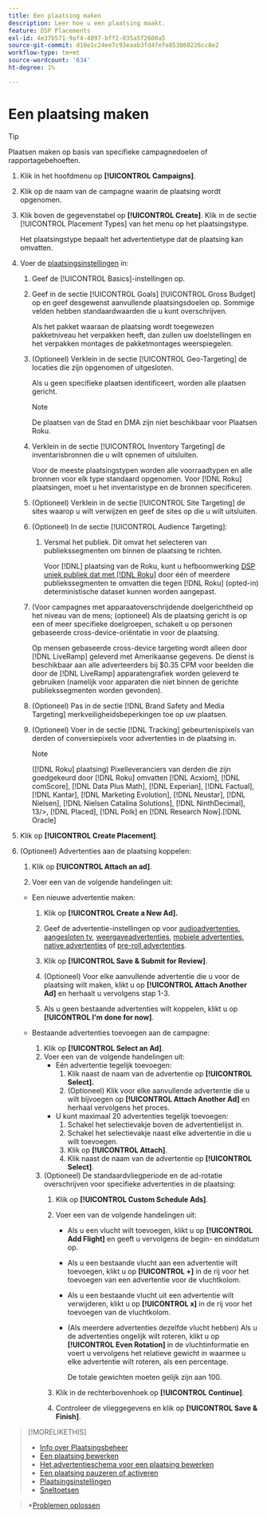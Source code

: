 ```yaml
---
title: Een plaatsing maken
description: Leer hoe u een plaatsing maakt.
feature: DSP Placements
exl-id: 4e37b571-9af4-4897-bff2-035a5f2600a5
source-git-commit: d10e1c24ee7c93eaab3fd4fefe853860226cc8e2
workflow-type: tm+mt
source-wordcount: '634'
ht-degree: 1%

---
```


# Een plaatsing maken

>[!TIP]
>
>Plaatsen maken op basis van specifieke campagnedoelen of rapportagebehoeften.

1. Klik in het hoofdmenu op **[!UICONTROL Campaigns]**.

1. Klik op de naam van de campagne waarin de plaatsing wordt opgenomen.

1. Klik boven de gegevenstabel op **[!UICONTROL Create]**. Klik in de sectie [!UICONTROL Placement Types] van het menu op het plaatsingstype.

   Het plaatsingstype bepaalt het advertentietype dat de plaatsing kan omvatten.

1. Voer de [plaatsingsinstellingen](placement-settings.md) in:

   1. Geef de [!UICONTROL Basics]-instellingen op.

   1. Geef in de sectie [!UICONTROL Goals] [!UICONTROL Gross Budget] op en geef desgewenst aanvullende plaatsingsdoelen op.
Sommige velden hebben standaardwaarden die u kunt overschrijven.

      Als het pakket waaraan de plaatsing wordt toegewezen pakketniveau het verpakken heeft, dan zullen uw doelstellingen en het verpakken montages de pakketmontages weerspiegelen.

   1. (Optioneel) Verklein in de sectie [!UICONTROL Geo-Targeting] de locaties die zijn opgenomen of uitgesloten.

      Als u geen specifieke plaatsen identificeert, worden alle plaatsen gericht.

      >[!NOTE]
      >
      >De plaatsen van de Stad en DMA zijn niet beschikbaar voor Plaatsen Roku.

   1. Verklein in de sectie [!UICONTROL Inventory Targeting] de inventarisbronnen die u wilt opnemen of uitsluiten.

      Voor de meeste plaatsingstypen worden alle voorraadtypen en alle bronnen voor elk type standaard opgenomen. Voor [!DNL Roku] plaatsingen, moet u het inventaristype en de bronnen specificeren.

   1. (Optioneel) Verklein in de sectie [!UICONTROL Site Targeting] de sites waarop u wilt verwijzen en geef de sites op die u wilt uitsluiten.

   1. (Optioneel) In de sectie [!UICONTROL Audience Targeting]:

      1. Versmal het publiek. Dit omvat het selecteren van publiekssegmenten om binnen de plaatsing te richten.

         Voor [!DNL] plaatsing van de Roku, kunt u hefboomwerking [DSP uniek publiek dat met  [!DNL Roku]](/help/dsp/inventory/roku-inventory.md) door één of meerdere publiekssegmenten te omvatten die tegen [!DNL Roku] (opted-in) deterministische dataset kunnen worden aangepast.
   1. (Voor campagnes met apparaatoverschrijdende doelgerichtheid op het niveau van de mens; (optioneel) Als de plaatsing gericht is op een of meer specifieke doelgroepen, schakelt u op personen gebaseerde cross-device-oriëntatie in voor de plaatsing.

      Op mensen gebaseerde cross-device targeting wordt alleen door [!DNL LiveRamp] geleverd met Amerikaanse gegevens. De dienst is beschikbaar aan alle adverteerders bij $0.35 CPM voor beelden die door de [!DNL LiveRamp] apparatengrafiek worden geleverd te gebruiken (namelijk voor apparaten die niet binnen de gerichte publiekssegmenten worden gevonden).

   1. (Optioneel) Pas in de sectie [!DNL Brand Safety and Media Targeting] merkveiligheidsbeperkingen toe op uw plaatsen.

   1. (Optioneel) Voer in de sectie [!DNL Tracking] gebeurtenispixels van derden of conversiepixels voor advertenties in de plaatsing in.

      >[!NOTE]
      >
      >([!DNL Roku] plaatsing) Pixelleveranciers van derden die zijn goedgekeurd door [!DNL Roku] omvatten [!DNL Acxiom], [!DNL comScore], [!DNL Data Plus Math], [!DNL Experian], [!DNL Factual], [!DNL Kantar], [!DNL Marketing Evolution], [!DNL Neustar], [!DNL Nielsen], [!DNL Nielsen Catalina Solutions], [!DNL NinthDecimal], 13/>, [!DNL Placed], [!DNL Polk] en [!DNL Research Now].[!DNL Oracle]


1. Klik op **[!UICONTROL Create Placement]**.

1. (Optioneel) Advertenties aan de plaatsing koppelen:

   1. Klik op **[!UICONTROL Attach an ad]**.

   1. Voer een van de volgende handelingen uit:
   * Een nieuwe advertentie maken:

      1. Klik op **[!UICONTROL Create a New Ad].**

      1. Geef de advertentie-instellingen op voor [audioadvertenties](/help/dsp/campaign-management/ads/ad-settings-audio.md), [aangesloten tv](/help/dsp/campaign-management/ads/ad-settings-connected-tv.md), [weergaveadvertenties](/help/dsp/campaign-management/ads/ad-settings-display.md), [mobiele advertenties](/help/dsp/campaign-management/ads/ad-settings-mobile.md), [native advertenties](/help/dsp/campaign-management/ads/ad-settings-native.md) of [pre-roll advertenties](/help/dsp/campaign-management/ads/ad-settings-pre-roll.md).

      1. Klik op **[!UICONTROL Save & Submit for Review]**.

      1. (Optioneel) Voor elke aanvullende advertentie die u voor de plaatsing wilt maken, klikt u op **[!UICONTROL Attach Another Ad]** en herhaalt u vervolgens stap 1-3.

      1. Als u geen bestaande advertenties wilt koppelen, klikt u op **[!UICONTROL I'm done for now]**.
   * Bestaande advertenties toevoegen aan de campagne:

      1. Klik op **[!UICONTROL Select an Ad]**.
      1. Voer een van de volgende handelingen uit:
         * Eén advertentie tegelijk toevoegen:
            1. Klik naast de naam van de advertentie op **[!UICONTROL Select].**
            1. (Optioneel) Klik voor elke aanvullende advertentie die u wilt bijvoegen op **[!UICONTROL Attach Another Ad]** en herhaal vervolgens het proces.
         * U kunt maximaal 20 advertenties tegelijk toevoegen:
            1. Schakel het selectievakje boven de advertentielijst in.
            1. Schakel het selectievakje naast elke advertentie in die u wilt toevoegen.
            1. Klik op **[!UICONTROL Attach]**.
            1. Klik naast de naam van de advertentie op **[!UICONTROL Select]**.
      1. (Optioneel) De standaardvliegperiode en de ad-rotatie overschrijven voor specifieke advertenties in de plaatsing:
         1. Klik op **[!UICONTROL Custom Schedule Ads]**.

         1. Voer een van de volgende handelingen uit:

            * Als u een vlucht wilt toevoegen, klikt u op **[!UICONTROL Add Flight]** en geeft u vervolgens de begin- en einddatum op.

            * Als u een bestaande vlucht aan een advertentie wilt toevoegen, klikt u op **[!UICONTROL +]** in de rij voor het toevoegen van een advertentie voor de vluchtkolom.

            * Als u een bestaande vlucht uit een advertentie wilt verwijderen, klikt u op **[!UICONTROL x]** in de rij voor het toevoegen van de vluchtkolom.

            * (Als meerdere advertenties dezelfde vlucht hebben) Als u de advertenties ongelijk wilt roteren, klikt u op **[!UICONTROL Even Rotation]** in de vluchtinformatie en voert u vervolgens het relatieve gewicht in waarmee u elke advertentie wilt roteren, als een percentage.

               De totale gewichten moeten gelijk zijn aan 100.
         1. Klik in de rechterbovenhoek op **[!UICONTROL Continue]**.

         1. Controleer de vlieggegevens en klik op **[!UICONTROL Save & Finish]**.




>[!MORELIKETHIS]
>
>* [Info over Plaatsingsbeheer](placement-about.md)
>* [Een plaatsing bewerken](placement-edit.md)
>* [Het advertentieschema voor een plaatsing bewerken](placement-edit-ad-schedule.md)
>* [Een plaatsing pauzeren of activeren](placement-pause-activate.md)
>* [Plaatsingsinstellingen](placement-settings.md)
>* [Sneltoetsen](/help/dsp/campaign-management/reports/keyboard-shortcuts.md)

   >*[Problemen oplossen](/help/dsp/optimization/troubleshooting-performance.md)

